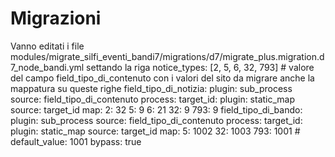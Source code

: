 # Migrazioni
Vanno editati i file
modules/migrate_silfi_eventi_bandi7/migrations/d7/migrate_plus.migration.d7_node_bandi.yml
settando la riga
notice_types: [2, 5, 6, 32, 793] # valore del campo field_tipo_di_contenuto
con i valori del sito da migrare
anche la mappatura su queste righe
  field_tipo_di_notizia:
    plugin: sub_process
    source: field_tipo_di_contenuto
    process:
      target_id:
        plugin: static_map
        source: target_id
        map:
          2: 32
          5: 9
          6: 21
          32: 9
          793: 9
  field_tipo_di_bando:
    plugin: sub_process
    source: field_tipo_di_contenuto
    process:
      target_id:
        plugin: static_map
        source: target_id
        map:
          5: 1002
          32: 1003
          793: 1001
        # default_value: 1001
        bypass: true
